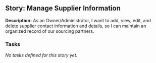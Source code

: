 ## Story: Manage Supplier Information

**Description:**
As an Owner/Administrator, I want to add, view, edit, and delete supplier contact information and details, so I can maintain an organized record of our sourcing partners.

### Tasks

_No tasks defined for this story yet._
